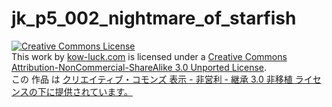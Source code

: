 jk_p5_002_nightmare_of_starfish
===========================
<a rel="license" href="http://creativecommons.org/licenses/by-nc-sa/3.0/"><img alt="Creative Commons License" style="border-width:0" src="http://i.creativecommons.org/l/by-nc-sa/3.0/88x31.png" /></a><br />This <span xmlns:dct="http://purl.org/dc/terms/" href="http://purl.org/dc/dcmitype/InteractiveResource" rel="dct:type">work</span> by <a xmlns:cc="http://creativecommons.org/ns#" href="http://kow-luck.com" property="cc:attributionName" rel="cc:attributionURL">kow-luck.com</a> is licensed under a <a rel="license" href="http://creativecommons.org/licenses/by-nc-sa/3.0/">Creative Commons Attribution-NonCommercial-ShareAlike 3.0 Unported License</a>.
<br />この 作品 は <a rel="license" href="http://creativecommons.org/licenses/by-nc-sa/3.0/deed.ja">クリエイティブ・コモンズ 表示 - 非営利 - 継承 3.0 非移植 ライセンスの下に提供されています。</a>

